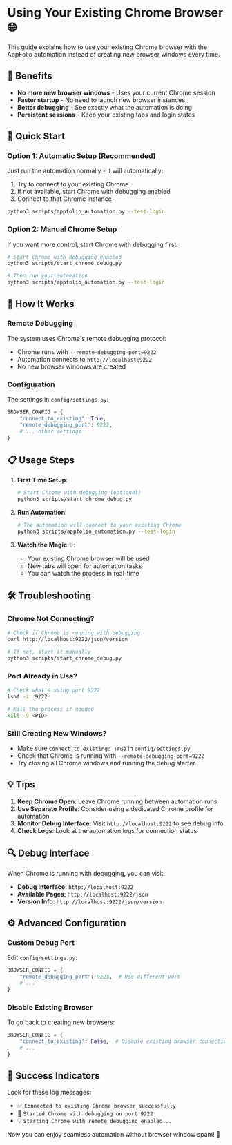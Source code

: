 # Using Your Existing Chrome Browser 🌐

This guide explains how to use your existing Chrome browser with the AppFolio automation instead of creating new browser windows every time.

## 🎯 Benefits

- **No more new browser windows** - Uses your current Chrome session
- **Faster startup** - No need to launch new browser instances
- **Better debugging** - See exactly what the automation is doing
- **Persistent sessions** - Keep your existing tabs and login states

## 🚀 Quick Start

### Option 1: Automatic Setup (Recommended)
Just run the automation normally - it will automatically:
1. Try to connect to your existing Chrome
2. If not available, start Chrome with debugging enabled
3. Connect to that Chrome instance

```bash
python3 scripts/appfolio_automation.py --test-login
```

### Option 2: Manual Chrome Setup
If you want more control, start Chrome with debugging first:

```bash
# Start Chrome with debugging enabled
python3 scripts/start_chrome_debug.py

# Then run your automation
python3 scripts/appfolio_automation.py --test-login
```

## 🔧 How It Works

### Remote Debugging
The system uses Chrome's remote debugging protocol:
- Chrome runs with `--remote-debugging-port=9222`
- Automation connects to `http://localhost:9222`
- No new browser windows are created

### Configuration
The settings in `config/settings.py`:
```python
BROWSER_CONFIG = {
    "connect_to_existing": True,
    "remote_debugging_port": 9222,
    # ... other settings
}
```

## 📋 Usage Steps

1. **First Time Setup**:
   ```bash
   # Start Chrome with debugging (optional)
   python3 scripts/start_chrome_debug.py
   ```

2. **Run Automation**:
   ```bash
   # The automation will connect to your existing Chrome
   python3 scripts/appfolio_automation.py --test-login
   ```

3. **Watch the Magic** ✨:
   - Your existing Chrome browser will be used
   - New tabs will open for automation tasks
   - You can watch the process in real-time

## 🛠️ Troubleshooting

### Chrome Not Connecting?
```bash
# Check if Chrome is running with debugging
curl http://localhost:9222/json/version

# If not, start it manually
python3 scripts/start_chrome_debug.py
```

### Port Already in Use?
```bash
# Check what's using port 9222
lsof -i :9222

# Kill the process if needed
kill -9 <PID>
```

### Still Creating New Windows?
- Make sure `connect_to_existing: True` in `config/settings.py`
- Check that Chrome is running with `--remote-debugging-port=9222`
- Try closing all Chrome windows and running the debug starter

## 💡 Tips

1. **Keep Chrome Open**: Leave Chrome running between automation runs
2. **Use Separate Profile**: Consider using a dedicated Chrome profile for automation
3. **Monitor Debug Interface**: Visit `http://localhost:9222` to see debug info
4. **Check Logs**: Look at the automation logs for connection status

## 🔍 Debug Interface

When Chrome is running with debugging, you can visit:
- **Debug Interface**: `http://localhost:9222`
- **Available Pages**: `http://localhost:9222/json`
- **Version Info**: `http://localhost:9222/json/version`

## ⚙️ Advanced Configuration

### Custom Debug Port
Edit `config/settings.py`:
```python
BROWSER_CONFIG = {
    "remote_debugging_port": 9223,  # Use different port
    # ...
}
```

### Disable Existing Browser
To go back to creating new browsers:
```python
BROWSER_CONFIG = {
    "connect_to_existing": False,  # Disable existing browser connection
    # ...
}
```

## 🎉 Success Indicators

Look for these log messages:
- ✅ `Connected to existing Chrome browser successfully`
- 🚀 `Started Chrome with debugging on port 9222`
- 💡 `Starting Chrome with remote debugging enabled...`

Now you can enjoy seamless automation without browser window spam! 🎊